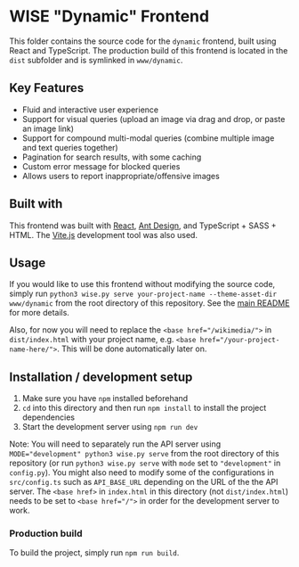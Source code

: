 # WISE "Dynamic" Frontend
This folder contains the source code for the `dynamic` frontend, built using React and TypeScript. The production build of this frontend is located in the `dist` subfolder and is symlinked in `www/dynamic`.

## Key Features
- Fluid and interactive user experience
- Support for visual queries (upload an image via drag and drop, or paste an image link)
- Support for compound multi-modal queries (combine multiple image and text queries together)
- Pagination for search results, with some caching
- Custom error message for blocked queries
- Allows users to report inappropriate/offensive images

## Built with
This frontend was built with [React](https://react.dev), [Ant Design](https://ant.design), and TypeScript + SASS + HTML. The [Vite.js](https://vitejs.dev) development tool was also used.

## Usage
If you would like to use this frontend without modifying the source code, simply run `python3 wise.py serve your-project-name --theme-asset-dir www/dynamic` from the root directory of this repository. See the [main README](../README.md) for more details.

Also, for now you will need to replace the `<base href="/wikimedia/">` in `dist/index.html` with your project name, e.g. `<base href="/your-project-name-here/">`. This will be done automatically later on.

## Installation / development setup
1. Make sure you have `npm` installed beforehand
2. `cd` into this directory and then run `npm install` to install the project dependencies
3. Start the development server using `npm run dev`

Note: You will need to separately run the API server using `MODE="development" python3 wise.py serve` from the root directory of this repository (or run `python3 wise.py serve` with `mode` set to `"development"` in `config.py`). You might also need to modify some of the configurations in `src/config.ts` such as `API_BASE_URL` depending on the URL of the the API server. The `<base href>` in `index.html` in this directory (not `dist/index.html`) needs to be set to `<base href="/">` in order for the development server to work.

### Production build
To build the project, simply run `npm run build`.
